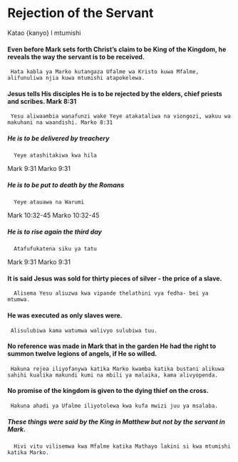 # Rejection of the Servant
  Katao {kanyo} l mtumishi
#### Even before Mark sets forth Christ’s claim to be King of the Kingdom, he reveals the way the servant is to be received.
     Hata kabla ya Marko kutangaza Ufalme wa Kristo kuwa Mfalme, alifunuliwa njia kuwa mtumishi atapokelewa. 
#### Jesus tells His disciples He is to be rejected by the elders, chief priests and scribes.  Mark 8:31
     Yesu aliwaambia wanafunzi wake Yeye atakataliwa na viongozi, wakuu wa makuhani na waandishi. Marko 8:31 
##### He is to be delivered by treachery
      Yeye atashitakiwa kwa hila
Mark 9:31
Marko 9:31    
##### He is to be put to death by the Romans
      Yeye atauawa na Warumi
Mark 10:32-45
Marko 10:32-45
##### He is to rise again the third day
      Atafufukatena siku ya tatu
Mark 9:31
Marko 9:31
#### It is said Jesus was sold for thirty pieces of silver - the price of a slave.
      Alisema Yesu aliuzwa kwa vipande thelathini vya fedha- bei ya mtumwa.
#### He was executed as only slaves were.
     Alisulubiwa kama watumwa walivyo sulubiwa tuu.
#### No reference was made in Mark that in the garden He had the right to summon twelve legions of angels, if He so willed.
     Hakuna rejea iliyofanywa katika Marko kwamba katika bustani alikuwa sahihi kualika makundi kumi na mbili ya malaika, kama alivyopenda. 
#### No promise of the kingdom is given to the dying thief on the cross.
     Hakuna ahadi ya Ufalme iliyotolewa kwa kufa mwizi juu ya msalaba.
##### These things were said by the King in Matthew but not by the servant in Mark.
      Hivi vitu vilisemwa kwa Mfalme katika Mathayo lakini si kwa mtumishi katika Marko.
